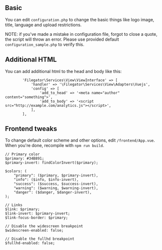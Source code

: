 
## Basic
You can edit ```configuration.php``` to change the basic things like logo image, title, language and upload restrictions.


NOTE: if you've made a mistake in configuration file, forgot to close a quote, the script will throw an error. Please use provided default ```configuration_sample.php``` to verify this.

## Additional HTML
You can add additional html to the head and body like this:
```
        'Filegator\Services\View\ViewInterface' => [
            'handler' => '\Filegator\Services\View\Adapters\Vuejs',
            'config' => [
                'add_to_head' => '<meta name="author" content="something">',
                'add_to_body' => '<script src="http://example.com/analytics.js"></script>',
            ],
        ],
```

## Frontend tweaks
To change default color scheme and other options, edit ```/frontend/App.vue```. When you're done, recompile with ```npm run build```.

```
// Primary color
$primary: #34B891;
$primary-invert: findColorInvert($primary);

$colors: (
    "primary": ($primary, $primary-invert),
    "info": ($info, $info-invert),
    "success": ($success, $success-invert),
    "warning": ($warning, $warning-invert),
    "danger": ($danger, $danger-invert),
);

// Links
$link: $primary;
$link-invert: $primary-invert;
$link-focus-border: $primary;

// Disable the widescreen breakpoint
$widescreen-enabled: false;

// Disable the fullhd breakpoint
$fullhd-enabled: false;
```

